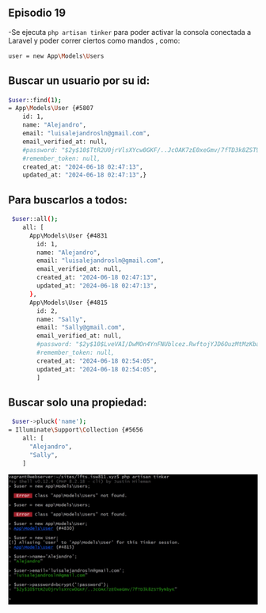 ## Episodio 19

-Se ejecuta ```php artisan tinker``` para poder activar la consola conectada a Laravel y poder correr ciertos como mandos , como:
``` bash
user = new App\Models\Users
```

## Buscar un usuario por su id: 
```bash
$user::find(1);
= App\Models\User {#5807
    id: 1,
    name: "Alejandro",
    email: "luisalejandrosln@gmail.com",
    email_verified_at: null,
    #password: "$2y$10$TtR2U0jrVlsXYcw0GKF/..JcOAK7zE0xeGmv/7fTD3k8ZST9yNbyK",
    #remember_token: null,
    created_at: "2024-06-18 02:47:13",
    updated_at: "2024-06-18 02:47:13",}
```
## Para buscarlos a todos:
```bash
 $user::all();
    all: [
      App\Models\User {#4831
        id: 1,
        name: "Alejandro",
        email: "luisalejandrosln@gmail.com",
        email_verified_at: null,
        created_at: "2024-06-18 02:47:13",
        updated_at: "2024-06-18 02:47:13",
      },
      App\Models\User {#4815
        id: 2,
        name: "Sally",
        email: "Sally@gmail.com",
        email_verified_at: null,
        #password: "$2y$10$LveVAI/DwMOn4YnFNUblcez.RwftojYJD6OuzMtMzKbaqqpUaLjeq",
        #remember_token: null,
        created_at: "2024-06-18 02:54:05",
        updated_at: "2024-06-18 02:54:05",
        ]
```
## Buscar solo una propiedad: 
```bash 
 $user->pluck('name');
= Illuminate\Support\Collection {#5656
    all: [
      "Alejandro",
      "Sally",
    ]
```
![Vista](./19.jpg)